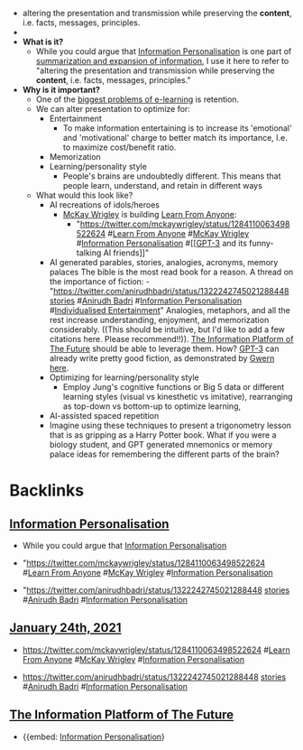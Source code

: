 - altering the presentation and transmission while preserving the **content**, i.e. facts, messages, principles.
- 
- **What is it?**
    - While you could argue that [Information Personalisation](<Information Personalisation.md>) is one part of [summarization and expansion of information](<summarization and expansion of information.md>), I use it here to refer to "altering the presentation and transmission while preserving the **content**, i.e. facts, messages, principles."
- **Why is it important?**
    - One of the [biggest problems of e-learning](https://www.ft.com/content/60e90be2-1a77-11e9-b191-175523b59d1d) is retention. 
    - We can alter presentation to optimize for:
        - Entertainment
            - To make information entertaining is to increase its 'emotional' and 'motivational' charge to better match its importance, I.e. to maximize cost/benefit ratio.
        - Memorization
        - Learning/personality style
            - People's brains are undoubtedly different. This means that people learn, understand, and retain in different ways
    - What would this look like?
        - AI recreations of idols/heroes
            - [McKay Wrigley](<McKay Wrigley.md>) is building [Learn From Anyone](<Learn From Anyone.md>):
                - "https://twitter.com/mckaywrigley/status/1284110063498522624 #[Learn From Anyone](<Learn From Anyone.md>) #[McKay Wrigley](<McKay Wrigley.md>) #[Information Personalisation](<Information Personalisation.md>) #[[[GPT-3](<[[GPT-3.md>) and its funny-talking AI friends]]"
        - AI generated parables, stories, analogies, acronyms, memory palaces
            The bible is the most read book for a reason. A thread on the importance of fiction:
                - "https://twitter.com/anirudhbadri/status/1322242745021288448 [stories](<stories.md>) #[Anirudh Badri](<Anirudh Badri.md>) #[Information Personalisation](<Information Personalisation.md>) #[Individualised Entertainment](<Individualised Entertainment.md>)"
            Analogies, metaphors, and all the rest increase understanding, enjoyment, and memorization considerably. ((This should be intuitive, but I'd like to add a few citations here. Please recommend!!)). [The Information Platform of The Future](<The Information Platform of The Future.md>) should be able to leverage them.
            How? [GPT-3](<GPT-3.md>) can already write pretty good fiction, as demonstrated by [Gwern](<Gwern.md>) [here](https://www.gwern.net/GPT-3).
        - Optimizing for learning/personality style
            - Employ Jung's cognitive functions or Big 5 data or different learning styles (visual vs kinesthetic vs imitative), rearranging as top-down vs bottom-up to optimize learning,
        - AI-assisted spaced repetition
        - Imagine using these techniques to present a trigonometry lesson that is as gripping as a Harry Potter book. What if you were a biology student, and GPT generated mnemonics or memory palace ideas for remembering the different parts of the brain?

# Backlinks
## [Information Personalisation](<Information Personalisation.md>)
- While you could argue that [Information Personalisation](<Information Personalisation.md>)

- "https://twitter.com/mckaywrigley/status/1284110063498522624 #[Learn From Anyone](<Learn From Anyone.md>) #[McKay Wrigley](<McKay Wrigley.md>) #[Information Personalisation](<Information Personalisation.md>)

- "https://twitter.com/anirudhbadri/status/1322242745021288448 [stories](<stories.md>) #[Anirudh Badri](<Anirudh Badri.md>) #[Information Personalisation](<Information Personalisation.md>)

## [January 24th, 2021](<January 24th, 2021.md>)
- https://twitter.com/mckaywrigley/status/1284110063498522624 #[Learn From Anyone](<Learn From Anyone.md>) #[McKay Wrigley](<McKay Wrigley.md>) #[Information Personalisation](<Information Personalisation.md>)

- https://twitter.com/anirudhbadri/status/1322242745021288448 [stories](<stories.md>) #[Anirudh Badri](<Anirudh Badri.md>) #[Information Personalisation](<Information Personalisation.md>)

## [The Information Platform of The Future](<The Information Platform of The Future.md>)
- {{embed: [Information Personalisation](<Information Personalisation.md>)}

